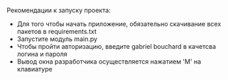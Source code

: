 Рекомендации к запуску проекта:
- Для того чтобы начать приложение, обязательно скачивание всех пакетов в requirements.txt
- Запустите модуль main.py 
- Чтобы пройти авторизацию, введите gabriel bouchard в качетсва логина и пароля 
- Вывод окна разработчика осуществляется нажатием 'M' на клавиатуре
